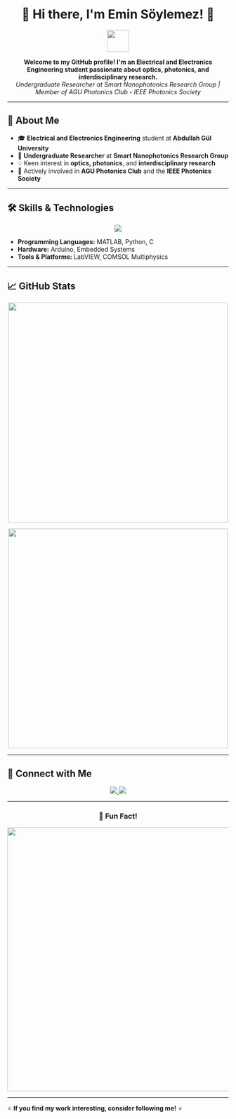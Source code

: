 <h1 align="center">👋 Hi there, I'm Emin Söylemez! 🚀</h1>

<p align="center">
    <img src="https://media.giphy.com/media/hvRJCLFzcasrR4ia7z/giphy.gif" width="50px">
</p>

<p align="center">
    <b>Welcome to my GitHub profile! I'm an Electrical and Electronics Engineering student passionate about optics, photonics, and interdisciplinary research.</b><br>
    <i>Undergraduate Researcher at Smart Nanophotonics Research Group | Member of AGU Photonics Club - IEEE Photonics Society</i>
</p>

---

## 🔬 About Me
- 🎓 **Electrical and Electronics Engineering** student at **Abdullah Gül University**
- 🔭 **Undergraduate Researcher** at **Smart Nanophotonics Research Group**
- 💡 Keen interest in **optics, photonics**, and **interdisciplinary research**
- 🌱 Actively involved in **AGU Photonics Club** and the **IEEE Photonics Society**

---

## 🛠️ Skills & Technologies
<p align="center">
    <img src="https://skillicons.dev/icons?i=matlab,python,c,arduino" />
</p>

- **Programming Languages:** MATLAB, Python, C
- **Hardware:** Arduino, Embedded Systems
- **Tools & Platforms:** LabVIEW, COMSOL Multiphysics

---

## 📈 GitHub Stats
<p align="center">
    <img src="https://github-readme-stats.vercel.app/api?username=YourGitHubUsername&show_icons=true&theme=tokyonight" width="500"/>
</p>

<p align="center">
    <img src="https://github-readme-streak-stats.herokuapp.com/?user=YourGitHubUsername&theme=tokyonight" width="500"/>
</p>

---

## 🔗 Connect with Me
<p align="center">
    <a href="https://www.linkedin.com/in/emin-soylemez">
        <img src="https://img.shields.io/badge/LinkedIn-0077B5?style=for-the-badge&logo=linkedin&logoColor=white">
    </a>
    <a href="mailto:your-email@example.com">
        <img src="https://img.shields.io/badge/Email-D14836?style=for-the-badge&logo=gmail&logoColor=white">
    </a>
</p>

---

<h3 align="center">🌟 Fun Fact!</h3>
<p align="center">
    <img src="https://media.giphy.com/media/26tn33aiTi1jkl6H6/giphy.gif" width="600"/>
</p>

---

⭐ **If you find my work interesting, consider following me!** ⭐
